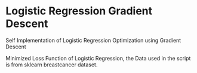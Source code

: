 # Logistic Regression Gradient Descent
Self Implementation of Logistic Regression Optimization using Gradient Descent


Minimized Loss Function of Logistic Regression, the Data used in the script is from sklearn breastcancer dataset.
